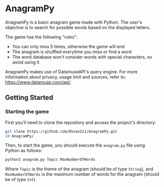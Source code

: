 # AnagramPy

AnagramPy is a basic anagram game made with Python. The user's objective is to search for possible words based on the displayed letters.

The game has the following "rules":
  - You can only miss 5 times, otherwise the game will end
  - The anagram is shuffled everytime you miss or find a word
  - The word database won't consider words with special characters, so avoid using it

AnagramPy makes use of DatamuseAPI's query engine. For more information about privacy, usage limit and sources, refer to: https://www.datamuse.com/api/.

## Getting Started

### Starting the game

First you'll need to clone the repository and access the project's directory:
```bash
git clone https://github.com/0SvanZz1/AnagramPy.git
cd AnagramPy/
```

Then, to start the game, you should execute the `anagram.py` file using Python as follows:
```bash
python3 anagram.py Topic MaxNumberOfWords
```

Where `Topic` is the theme of the anagram (should be of type `String`), and `MaxNumberOfWords` is the maximum number of words for the anagram (should be of type `Int`).
